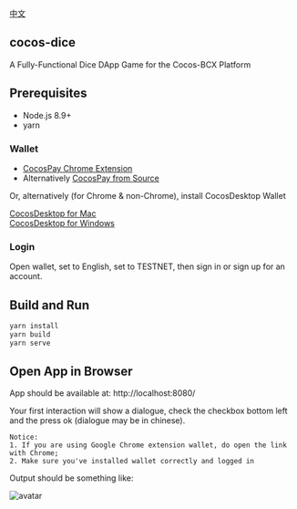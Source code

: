 [中文](https://github.com/Cocos-BCX/cocos-dice-sample/blob/master/README_cn.md)  

## cocos-dice
A Fully-Functional Dice DApp Game for the Cocos-BCX Platform

## Prerequisites

* Node.js 8.9+
* yarn

### Wallet  

* [CocosPay Chrome Extension](https://chrome.google.com/webstore/detail/cocospay/ffbhaeoepdfapfjhcihbbhlaigejfack)
* Alternatively [CocosPay from Source](https://github.com/Cocos-BCX/CocosPay)  

Or, alternatively (for Chrome & non-Chrome), install CocosDesktop Wallet  

[CocosDesktop for Mac](https://cocosbcx.oss-cn-beijing.aliyuncs.com/CocosDesktop.dmg)  
[CocosDesktop for Windows](https://cocosbcx.oss-cn-beijing.aliyuncs.com/CocosDesktop.exe)  

### Login  
Open wallet, set to English, set to TESTNET, then sign in or sign up for an account.


## Build and Run

```sh
yarn install
yarn build
yarn serve
```

## Open App in Browser

App should be available at: http://localhost:8080/

Your first interaction will show a dialogue, check the checkbox bottom left and the press ok (dialogue may be in chinese).

``` test
Notice: 
1. If you are using Google Chrome extension wallet, do open the link with Chrome;
2. Make sure you've installed wallet correctly and logged in
```

Output should be something like:

![avatar](https://github.com/Cocos-BCX/cocos-dice-sample/blob/master/run_serve.png)
